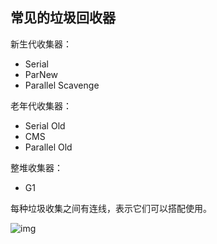 ## 常见的垃圾回收器

新生代收集器：

* Serial
* ParNew
* Parallel Scavenge

老年代收集器：

* Serial Old
* CMS
* Parallel Old

整堆收集器：

* G1

每种垃圾收集之间有连线，表示它们可以搭配使用。

![img](https://gitee.com/huowolf/pic-md/raw/master/20190331203408467.png)